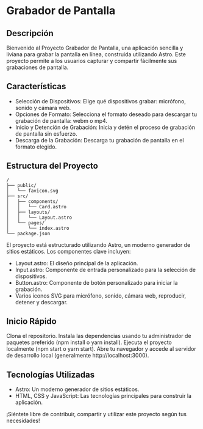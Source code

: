 # Grabador de Pantalla

## Descripción

Bienvenido al Proyecto Grabador de Pantalla, una aplicación sencilla y liviana para grabar la pantalla en línea, construida utilizando Astro. Este proyecto permite a los usuarios capturar y compartir fácilmente sus grabaciones de pantalla.

## Características

- Selección de Dispositivos: Elige qué dispositivos grabar: micrófono, sonido y cámara web.
- Opciones de Formato: Selecciona el formato deseado para descargar tu grabación de pantalla: webm o mp4.
- Inicio y Detención de Grabación: Inicia y detén el proceso de grabación de pantalla sin esfuerzo.
- Descarga de la Grabación: Descarga tu grabación de pantalla en el formato elegido.

## Estructura del Proyecto

```text
/
├── public/
│   └── favicon.svg
├── src/
│   ├── components/
│   │   └── Card.astro
│   ├── layouts/
│   │   └── Layout.astro
│   └── pages/
│       └── index.astro
└── package.json
```

El proyecto está estructurado utilizando Astro, un moderno generador de sitios estáticos. Los componentes clave incluyen:

- Layout.astro: El diseño principal de la aplicación.
- Input.astro: Componente de entrada personalizado para la selección de dispositivos.
- Button.astro: Componente de botón personalizado para iniciar la grabación.
- Varios iconos SVG para micrófono, sonido, cámara web, reproducir, detener y descargar.

## Inicio Rápido

Clona el repositorio.
Instala las dependencias usando tu administrador de paquetes preferido (npm install o yarn install).
Ejecuta el proyecto localmente (npm start o yarn start).
Abre tu navegador y accede al servidor de desarrollo local (generalmente http://localhost:3000).

## Tecnologías Utilizadas

- Astro: Un moderno generador de sitios estáticos.
- HTML, CSS y JavaScript: Las tecnologías principales para construir la aplicación.

¡Siéntete libre de contribuir, compartir y utilizar este proyecto según tus necesidades!
